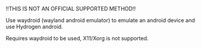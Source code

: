 !!THIS IS NOT AN OFFICIAL SUPPORTED METHOD!!

Use waydroid (wayland android emulator) to emulate an android device and use Hydrogen android.

Requires waydroid to be used, X11/Xorg is not supported.
